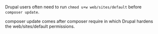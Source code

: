 Drupal users often need to run `chmod u+w web/sites/default` before `composer update`.

composer update comes after composer require in which Drupal hardens the web/sites/default permissions.
